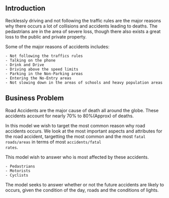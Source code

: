 ## Introduction
Recklessly driving and not following the traffic rules are the major reasons why there occurs a lot of collisions and accidents leading to deaths. The pedastrians are in the area of severe loss, though there also exists a great loss to the public and private property.

Some of the major reasons of accidents includes:

    - Not following the traffics rules
    - Talking on the phone
    - Drink and Drive
    - Driving above the speed limits
    - Parking in the Non-Parking areas
    - Entering the No-Entry areas
    - Not slowing down in the areas of schools and heavy population areas


## Business Problem

Road Accidents are the major cause of death all around the globe. These accidents account for nearly 70% to 80%(Approx)
of deaths.

In this model we wish to target the most common reason why road accidents occurs. We look at the most important aspects and attributes for the road accident, targetting the most common and the most <code>fatal roads/areas</code> in terms of most <code>accidents/fatal rates</code>.

This model wish to answer who is most affected by these accidents.
    
    - Pedastrians
    - Motorists
    - Cyclists

The model seeks to answer whether or not the future accidents are likely to occurs, given the condition of the day, roads and the conditions of lights.

